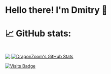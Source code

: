 
# Hello there! I'm Dmitry :wave:

# :chart_with_upwards_trend: GitHub stats:

<br>

<a href="https://github.com/Dmitrryy/Dmitrryy">
  <img align="center" src="https://github-readme-stats.vercel.app/api/top-langs/?username=Dmitrryy&hide=html,Jupyter Notebook&title_color=ffffff&text_color=c9cacc&icon_color=2bbc8a&bg_color=1d1f21&langs_count=3" />
</a>
<a href="https://github.com/Dmitrryy/Dmitrryy">
  <img align="center" src="https://github-readme-stats.vercel.app/api?username=Dmitrryy&show_icons=true&line_height=27&count_private=true&title_color=ffffff&text_color=c9cacc&icon_color=2bbc8a&bg_color=1d1f21" alt="DragonZoom's GitHub Stats" />
</a>  

<br>

[![Visits Badge](https://badges.pufler.dev/visits/Dmitrryy/Dmitrryy)](https://github.com/Dmitrryy/Dmitrryy)

<br>